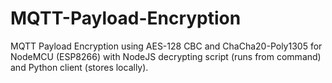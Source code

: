 # MQTT-Payload-Encryption
MQTT Payload Encryption using AES-128 CBC and ChaCha20-Poly1305 for NodeMCU (ESP8266) with NodeJS decrypting script (runs from command) and Python client (stores locally).

